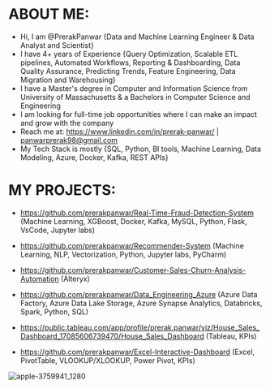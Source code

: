 # ABOUT ME:
- Hi, I am @PrerakPanwar {Data and Machine Learning Engineer & Data Analyst and Scientist}
- I have 4+ years of Experience {Query Optimization, Scalable ETL pipelines, Automated Workflows, Reporting & Dashboarding, Data Quality Assurance, Predicting Trends, Feature Engineering, Data Migration and Warehousing}
- I have a Master's degree in Computer and Information Science from University of Massachusetts & a Bachelors in Computer Science and Engineering 
- I am looking for full-time job opportunities where I can make an impact and grow with the company
- Reach me at: https://www.linkedin.com/in/prerak-panwar/ | panwarprerak98@gmail.com
- My Tech Stack is mostly {SQL, Python, BI tools, Machine Learning, Data Modeling, Azure, Docker, Kafka, REST APIs}

# MY PROJECTS:
- https://github.com/prerakpanwar/Real-Time-Fraud-Detection-System
(Machine Learning, XGBoost, Docker, Kafka, MySQL, Python, Flask, VsCode, Jupyter labs)

- https://github.com/prerakpanwar/Recommender-System
(Machine Learning, NLP, Vectorization, Python, Jupyter labs, PyCharm)

- https://github.com/prerakpanwar/Customer-Sales-Churn-Analysis-Automation
(Alteryx)

- https://github.com/prerakpanwar/Data_Engineering_Azure
(Azure Data Factory, Azure Data Lake Storage, Azure Synapse Analytics, Databricks, Spark, Python, SQL)

- https://public.tableau.com/app/profile/prerak.panwar/viz/House_Sales_Dashboard_17085606739470/House_Sales_Dashboard
(Tableau, KPIs)

- https://github.com/prerakpanwar/Excel-Interactive-Dashboard
(Excel, PivotTable, VLOOKUP/XLOOKUP, Power Pivot, KPIs)


![apple-3759941_1280](https://github.com/user-attachments/assets/ee5c974d-407e-40cb-b596-d074feff1712)

